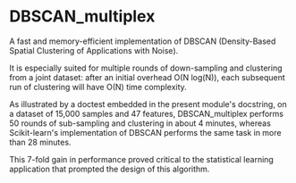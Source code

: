 # DBSCAN_multiplex
A fast and memory-efficient implementation of DBSCAN (Density-Based Spatial Clustering of Applications with Noise).

It is especially suited for multiple rounds of down-sampling and clustering from a joint dataset: after an initial overhead O(N log(N)), each subsequent run of clustering will have O(N) time complexity. 

As illustrated by a doctest embedded in the present module's docstring, on a dataset of 15,000 samples and 47 features, DBSCAN_multiplex performs 50 rounds of sub-sampling and clustering in about 4 minutes, whereas Scikit-learn's implementation of DBSCAN performs the same task in more than 28 minutes. 

This 7-fold gain in performance proved critical to the statistical learning application that prompted the design of this algorithm.
